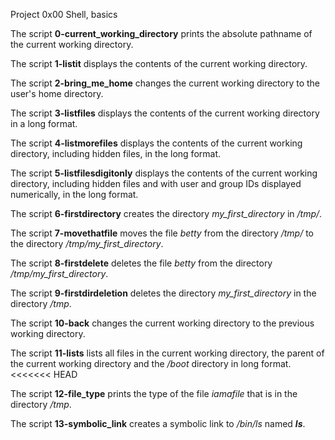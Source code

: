 Project 0x00 Shell, basics

The script **0-current_working_directory** prints the absolute pathname of the current working directory.

The script **1-listit** displays the contents of the current working directory.

The script **2-bring_me_home** changes the current working directory to the user's home directory.

The script **3-listfiles** displays the contents of the current working directory in a long format.

The script **4-listmorefiles** displays the contents of the current working directory, including hidden files, in the long format.

The script **5-listfilesdigitonly** displays the contents of the current working directory, including hidden files and with user and group IDs displayed numerically, in the long format.

The script **6-firstdirectory** creates the directory *my_first_directory* in */tmp/*.

The script **7-movethatfile** moves the file *betty* from the directory */tmp/* to the directory */tmp/my_first_directory*.

The script **8-firstdelete** deletes the file *betty* from the directory */tmp/my_first_directory*.

The script **9-firstdirdeletion** deletes the directory *my_first_directory* in the directory */tmp*.

The script **10-back** changes the current working directory to the previous working directory.

The script **11-lists** lists all files in the current working directory, the parent of the current working directory and the */boot* directory in long format.
<<<<<<< HEAD

The script **12-file_type** prints the type of the file *iamafile* that is in the directory */tmp*.

The script **13-symbolic_link** creates a symbolic link to */bin/ls* named *__ls__*.
